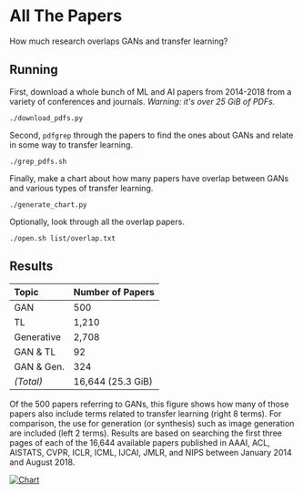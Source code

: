All The Papers
==============
How much research overlaps GANs and transfer learning?

## Running
First, download a whole bunch of ML and AI papers from 2014-2018 from a
variety of conferences and journals. *Warning: it's over 25 GiB of PDFs.*

    ./download_pdfs.py

Second, `pdfgrep` through the papers to find the ones about GANs and relate
in some way to transfer learning.

    ./grep_pdfs.sh

Finally, make a chart about how many papers have overlap between GANs and
various types of transfer learning.

    ./generate_chart.py

Optionally, look through all the overlap papers.

    ./open.sh list/overlap.txt

## Results

| **Topic**  | **Number of Papers** |
|:-----------|:---------------------|
| GAN        | 500                  |
| TL         | 1,210                |
| Generative | 2,708                |
| GAN & TL   | 92                   |
| GAN & Gen. | 324                  |
| *(Total)*  | 16,644 (25.3 GiB)    |

Of the 500 papers referring to GANs, this figure shows how many of those papers
also include terms related to transfer learning (right 8 terms). For
comparison, the use for generation (or synthesis) such as image generation are
included (left 2 terms). Results are based on searching the first three pages
of each of the 16,644 available papers published in AAAI, ACL, AISTATS, CVPR,
ICLR, ICML, IJCAI, JMLR, and NIPS between January 2014 and August 2018.

[![Chart](https://raw.githubusercontent.com/floft/all-the-papers/master/bar.png)](https://raw.githubusercontent.com/floft/all-the-papers/master/bar.png)
